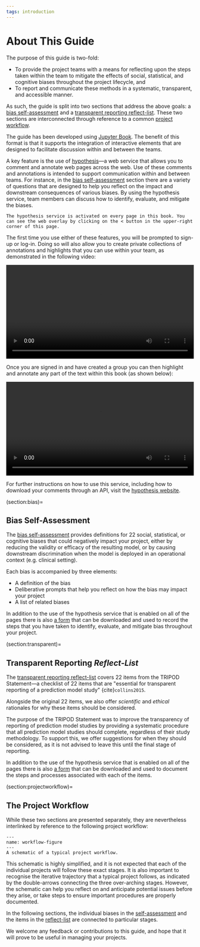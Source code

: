 ```yaml
---
tags: introduction
---
```


# About This Guide

The purpose of this guide is two-fold:

- To provide the project teams with a means for reflecting upon the steps taken within the team to mitigate the effects of social, statistical, and cognitive biases throughout the project lifecycle, and
- To report and communicate these methods in a systematic, transparent, and accessible manner.

As such, the guide is split into two sections that address the above goals: a [bias self-assessment](section:bias) and a [transparent reporting reflect-list](section:transparent). These two sections are interconnected through reference to a common [project workflow](section:projectworkflow).

The guide has been developed using [Jupyter Book](https://jupyterbook.org/). The benefit of this format is that it supports the integration of interactive elements that are designed to facilitate discussion within and between the teams.

A key feature is the use of [hypothesis](https://web.hypothes.is)—a web service that allows you to comment and annotate web pages across the web. Use of these comments and annotations is intended to support communication within and between teams. For instance, in the [bias self-assessment](bias/bias-intro.md) section there are a variety of questions that are designed to help you reflect on the impact and downstream consequences of various biases. By using the hypothesis service, team members can discuss how to identify, evaluate, and mitigate the biases.

```{note}
The hypothesis service is activated on every page in this book. You can see the web overlay by clicking on the < button in the upper-right corner of this page.
```

The first time you use either of these features, you will be prompted to sign-up or log-in. Doing so will also allow you to create private collections of annotations and highlights that you can use within your team, as demonstrated in the following video:

<video width=100% controls autoplay>
<source src="https://github.com/chrisdburr/rrp-selfassessment/blob/gh-pages/movies/new-group.mp4?raw=true" type=video/mp4>
</video>

Once you are signed in and have created a group you can then highlight and annotate any part of the text within this book (as shown below):

<video width=100% controls autoplay>
<source src="https://github.com/chrisdburr/rrp-selfassessment/blob/gh-pages/movies/annotate.mp4?raw=true" type=video/mp4>
</video>

For further instructions on how to use this service, including how to download your comments through an API, visit the [hypothesis website](https://web.hypothes.is).

(section:bias)=
## Bias Self-Assessment

The [bias self-assessment](bias/bias-intro.md) provides definitions for 22 social, statistical, or cognitive biases that could negatively impact your project, either by reducing the validity or efficacy of the resulting model, or by causing downstream discrimination when the model is deployed in an operational context (e.g. clinical setting).

Each bias is accompanied by three elements:

- A definition of the bias
- Deliberative prompts that help you reflect on how the bias may impact your project
- A list of related biases

In addition to the use of the hypothesis service that is enabled on all of the pages there is also <a href="https://docs.google.com/spreadsheets/d/1Q5ZaAjkipicYSY_FdEAXKO6FI9oDFNS86V0hsDFXp-A/edit#gid=0" target="_blank">a form</a> that can be downloaded and used to record the steps that you have taken to identify, evaluate, and mitigate bias throughout your project.

(section:transparent)=
## Transparent Reporting *Reflect-List*

The [transparent reporting reflect-list](transparent-reporting/transparent-reporting.md) covers 22 items from the TRIPOD Statement—a checklist of 22 items that are "essential for transparent reporting of a prediction model study"  {cite}`collins2015`.

Alongside the original 22 items, we also offer *scientific* and *ethical* rationales for why these items should be considered.

The purpose of the TRIPOD Statement was to improve the transparency of reporting of prediction model studies by providing a systematic procedure that all prediction model studies should complete, regardless of their study methodology. To support this, we offer suggestions for when they should be considered, as it is not advised to leave this until the final stage of reporting.

In addition to the use of the hypothesis service that is enabled on all of the pages there is also <a href="https://docs.google.com/spreadsheets/d/1x9LOT6fhFTDci1laH6OJFkjta4b-yICWqeTyftXGevo/edit#gid=0" target="_blank">a form</a> that can be downloaded and used to document the steps and processes associated with each of the items.

(section:projectworkflow)=
## The Project Workflow

While these two sections are presented separately, they are nevertheless interlinked by reference to the following project workflow:

```{figure} /images/workflow.png
---
name: workflow-figure
---
A schematic of a typical project workflow.
```

This schematic is highly simplified, and it is not expected that each of the individual projects will follow these exact stages. It is also important to recognise the iterative trajectory that a typical project follows, as indicated by the double-arrows connecting the three over-arching stages. However, the schematic can help you reflect on and anticipate potential issues before they arise, or take steps to ensure important procedures are properly documented.

In the following sections, the individual biases in the [self-assessment](bias/bias-intro.md) and the items in the [reflect-list](transparent-reporting/transparent-reporting.md) are connected to particular stages.

We welcome any feedback or contributions to this guide, and hope that it will prove to be useful in managing your projects.
